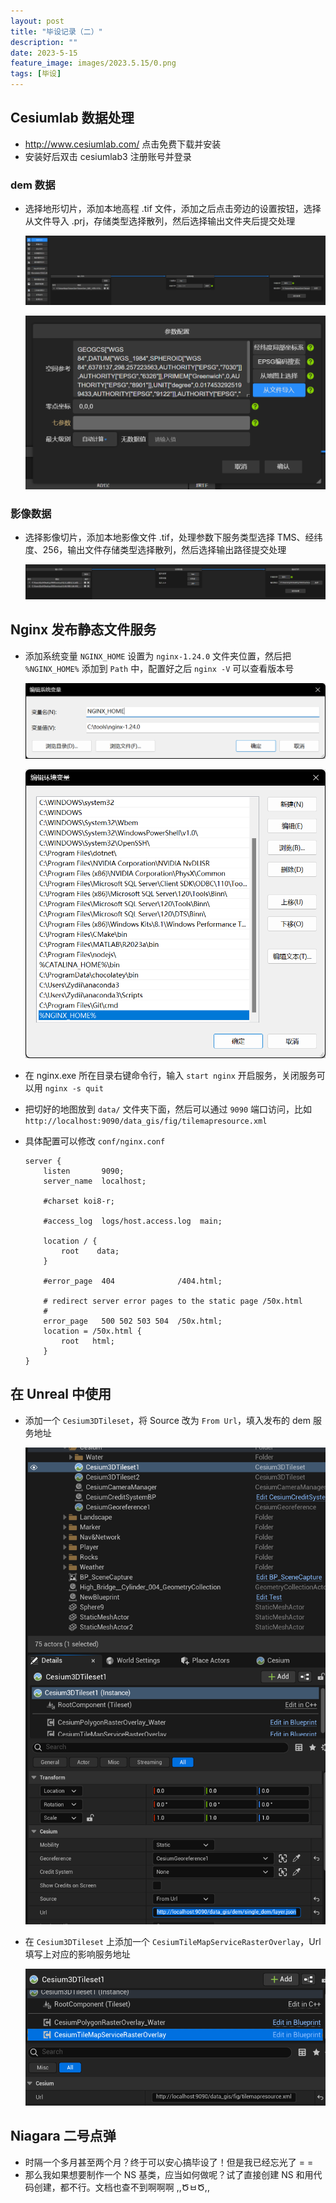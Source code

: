 ```yaml
---
layout: post
title: "毕设记录（二）"
description: ""
date: 2023-5-15
feature_image: images/2023.5.15/0.png
tags: [毕设]
---
```


<!--more-->

## Cesiumlab 数据处理

- http://www.cesiumlab.com/ 点击免费下载并安装
- 安装好后双击 cesiumlab3 注册账号并登录

### dem 数据

- 选择地形切片，添加本地高程 .tif 文件，添加之后点击旁边的设置按钮，选择从文件导入 .prj，存储类型选择散列，然后选择输出文件夹后提交处理

    ![](./../images/2023.5.15/0.png)

    ![](./../images/2023.5.15/1.png)

### 影像数据

- 选择影像切片，添加本地影像文件 .tif，处理参数下服务类型选择 TMS、经纬度、256，输出文件存储类型选择散列，然后选择输出路径提交处理

    ![](./../images/2023.5.15/6.png)

## Nginx 发布静态文件服务

- 添加系统变量 `NGINX_HOME` 设置为 `nginx-1.24.0` 文件夹位置，然后把 `%NGINX_HOME%` 添加到 `Path` 中，配置好之后 `nginx -V` 可以查看版本号
 
    ![](./../images/2023.5.15/2.png)

    ![](./../images/2023.5.15/3.png)

- 在 nginx.exe 所在目录右键命令行，输入 `start nginx` 开启服务，关闭服务可以用 `nginx -s quit`
- 把切好的地图放到 `data/` 文件夹下面，然后可以通过 `9090` 端口访问，比如 `http://localhost:9090/data_gis/fig/tilemapresource.xml`
- 具体配置可以修改 `conf/nginx.conf`

    ```nginx
    server {
        listen       9090;
        server_name  localhost;

        #charset koi8-r;

        #access_log  logs/host.access.log  main;

        location / {
            root    data;
        }

        #error_page  404              /404.html;

        # redirect server error pages to the static page /50x.html
        #
        error_page   500 502 503 504  /50x.html;
        location = /50x.html {
            root   html;
        }
    }
    ```

## 在 Unreal 中使用

- 添加一个 `Cesium3DTileset`，将 Source 改为 `From Url`，填入发布的 dem 服务地址

    ![](./../images/2023.5.15/4.png)

- 在 `Cesium3DTileset` 上添加一个 `CesiumTileMapServiceRasterOverlay`，Url 填写上对应的影响服务地址

    ![](./../images/2023.5.15/5.png)

## Niagara 二号点弹

- 时隔一个多月甚至两个月？终于可以安心搞毕设了！但是我已经忘光了 = = 
- 那么我如果想要制作一个 NS 基类，应当如何做呢？试了直接创建 NS 和用代码创建，都不行。文档也查不到啊啊啊 ,,ԾㅂԾ,,
